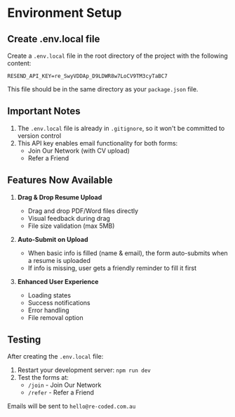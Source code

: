 # Environment Setup

## Create .env.local file

Create a `.env.local` file in the root directory of the project with the following content:

```
RESEND_API_KEY=re_SwyVDDAp_D9LDWR8w7LoCV9TM3cyTaBC7
```

This file should be in the same directory as your `package.json` file.

## Important Notes

1. The `.env.local` file is already in `.gitignore`, so it won't be committed to version control
2. This API key enables email functionality for both forms:
   - Join Our Network (with CV upload)
   - Refer a Friend

## Features Now Available

1. **Drag & Drop Resume Upload**
   - Drag and drop PDF/Word files directly
   - Visual feedback during drag
   - File size validation (max 5MB)

2. **Auto-Submit on Upload**
   - When basic info is filled (name & email), the form auto-submits when a resume is uploaded
   - If info is missing, user gets a friendly reminder to fill it first

3. **Enhanced User Experience**
   - Loading states
   - Success notifications
   - Error handling
   - File removal option

## Testing

After creating the `.env.local` file:

1. Restart your development server: `npm run dev`
2. Test the forms at:
   - `/join` - Join Our Network
   - `/refer` - Refer a Friend

Emails will be sent to `hello@re-coded.com.au` 